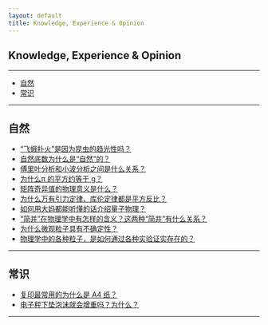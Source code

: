```yaml
---
layout: default
title: Knowledge, Experience & Opinion
---
```


## Knowledge, Experience & Opinion

***

*  [自然](#scitech)
*  [常识](#knowledge)

***

<h2 id="scitech">自然</h2>

- [“飞蛾扑火”是因为昆虫的趋光性吗？](http://www.zhihu.com/question/21260723/answer/29561931)
- [自然底数为什么是“自然”的？](http://www.zhihu.com/question/20296247/answer/29370489)
- [傅里叶分析和小波分析之间是什么关系？](http://www.zhihu.com/question/22864189/answer/40772083)    
- [为什么π 的平方约等于 g？](http://www.zhihu.com/question/21230794)    
- [矩阵奇异值的物理意义是什么？](http://www.zhihu.com/question/22237507/answer/53804902)    
- [为什么万有引力定律、库伦定律都是平方反比？](http://www.zhihu.com/question/37340129/answer/71971870)    
- [如何用大妈都能听懂的话介绍量子物理？](http://www.zhihu.com/question/22131485)    
- [“简并”在物理学中有怎样的含义？这两种“简并”有什么关系？](http://www.zhihu.com/question/27824623)    
- [为什么微观粒子具有不确定性？](http://www.zhihu.com/question/23510818)    
- [物理学中的各种粒子，是如何通过各种实验证实存在的？](http://www.zhihu.com/question/26896927)

***

<h2 id="knowledge">常识</h2>

- [复印最常用的为什么是 A4 纸？](http://www.zhihu.com/question/21244313)    
- [电子秤下垫泡沫就会增重吗？为什么？](http://www.zhihu.com/question/26577063)

***